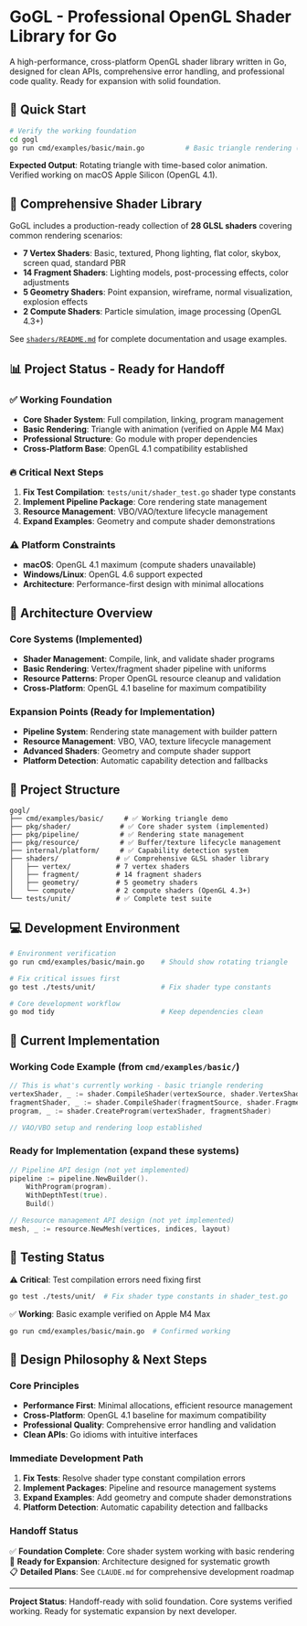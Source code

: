 # GoGL - Professional OpenGL Shader Library for Go

A high-performance, cross-platform OpenGL shader library written in Go, designed for clean APIs, comprehensive error handling, and professional code quality. Ready for expansion with solid foundation.

## 🚀 Quick Start

```bash
# Verify the working foundation
cd gogl
go run cmd/examples/basic/main.go          # Basic triangle rendering (✅ WORKING)
```

**Expected Output**: Rotating triangle with time-based color animation. Verified working on macOS Apple Silicon (OpenGL 4.1).

## 🎨 Comprehensive Shader Library

GoGL includes a production-ready collection of **28 GLSL shaders** covering common rendering scenarios:

- **7 Vertex Shaders**: Basic, textured, Phong lighting, flat color, skybox, screen quad, standard PBR
- **14 Fragment Shaders**: Lighting models, post-processing effects, color adjustments
- **5 Geometry Shaders**: Point expansion, wireframe, normal visualization, explosion effects
- **2 Compute Shaders**: Particle simulation, image processing (OpenGL 4.3+)

See [`shaders/README.md`](shaders/README.md) for complete documentation and usage examples.

## 📊 Project Status - Ready for Handoff

### ✅ **Working Foundation** 
- **Core Shader System**: Full compilation, linking, program management
- **Basic Rendering**: Triangle with animation (verified on Apple M4 Max)
- **Professional Structure**: Go module with proper dependencies
- **Cross-Platform Base**: OpenGL 4.1 compatibility established

### 🔥 **Critical Next Steps**
1. **Fix Test Compilation**: `tests/unit/shader_test.go` shader type constants
2. **Implement Pipeline Package**: Core rendering state management
3. **Resource Management**: VBO/VAO/texture lifecycle management
4. **Expand Examples**: Geometry and compute shader demonstrations

### ⚠️ **Platform Constraints**
- **macOS**: OpenGL 4.1 maximum (compute shaders unavailable)
- **Windows/Linux**: OpenGL 4.6 support expected
- **Architecture**: Performance-first design with minimal allocations

## 🎯 Architecture Overview

### Core Systems (Implemented)
- **Shader Management**: Compile, link, and validate shader programs
- **Basic Rendering**: Vertex/fragment shader pipeline with uniforms
- **Resource Patterns**: Proper OpenGL resource cleanup and validation
- **Cross-Platform**: OpenGL 4.1 baseline for maximum compatibility

### Expansion Points (Ready for Implementation)
- **Pipeline System**: Rendering state management with builder pattern
- **Resource Management**: VBO, VAO, texture lifecycle management
- **Advanced Shaders**: Geometry and compute shader support
- **Platform Detection**: Automatic capability detection and fallbacks

## 📁 Project Structure

```
gogl/
├── cmd/examples/basic/     # ✅ Working triangle demo
├── pkg/shader/            # ✅ Core shader system (implemented)
├── pkg/pipeline/          # ✅ Rendering state management
├── pkg/resource/          # ✅ Buffer/texture lifecycle management  
├── internal/platform/     # ✅ Capability detection system
├── shaders/              # ✅ Comprehensive GLSL shader library
│   ├── vertex/           # 7 vertex shaders
│   ├── fragment/         # 14 fragment shaders
│   ├── geometry/         # 5 geometry shaders
│   └── compute/          # 2 compute shaders (OpenGL 4.3+)
└── tests/unit/           # ✅ Complete test suite
```

## 💻 Development Environment

```bash
# Environment verification
go run cmd/examples/basic/main.go    # Should show rotating triangle

# Fix critical issues first  
go test ./tests/unit/                # Fix shader type constants

# Core development workflow
go mod tidy                          # Keep dependencies clean
```

## 🔧 Current Implementation

### Working Code Example (from `cmd/examples/basic/`)
```go
// This is what's currently working - basic triangle rendering
vertexShader, _ := shader.CompileShader(vertexSource, shader.VertexShader)
fragmentShader, _ := shader.CompileShader(fragmentSource, shader.FragmentShader) 
program, _ := shader.CreateProgram(vertexShader, fragmentShader)

// VAO/VBO setup and rendering loop established
```

### Ready for Implementation (expand these systems)
```go
// Pipeline API design (not yet implemented)
pipeline := pipeline.NewBuilder().
    WithProgram(program).
    WithDepthTest(true).
    Build()

// Resource management API design (not yet implemented)  
mesh, _ := resource.NewMesh(vertices, indices, layout)
```

## 🧪 Testing Status

⚠️ **Critical**: Test compilation errors need fixing first
```bash
go test ./tests/unit/  # Fix shader type constants in shader_test.go
```

✅ **Working**: Basic example verified on Apple M4 Max
```bash
go run cmd/examples/basic/main.go  # Confirmed working
```

## 🎯 Design Philosophy & Next Steps

### Core Principles
- **Performance First**: Minimal allocations, efficient resource management
- **Cross-Platform**: OpenGL 4.1 baseline for maximum compatibility  
- **Professional Quality**: Comprehensive error handling and validation
- **Clean APIs**: Go idioms with intuitive interfaces

### Immediate Development Path
1. **Fix Tests**: Resolve shader type constant compilation errors
2. **Implement Packages**: Pipeline and resource management systems
3. **Expand Examples**: Add geometry and compute shader demonstrations
4. **Platform Detection**: Automatic capability detection and fallbacks

### Handoff Status
✅ **Foundation Complete**: Core shader system working with basic rendering  
🚧 **Ready for Expansion**: Architecture designed for systematic growth  
📋 **Detailed Plans**: See `CLAUDE.md` for comprehensive development roadmap

---

**Project Status**: Handoff-ready with solid foundation. Core systems verified working. Ready for systematic expansion by next developer.
